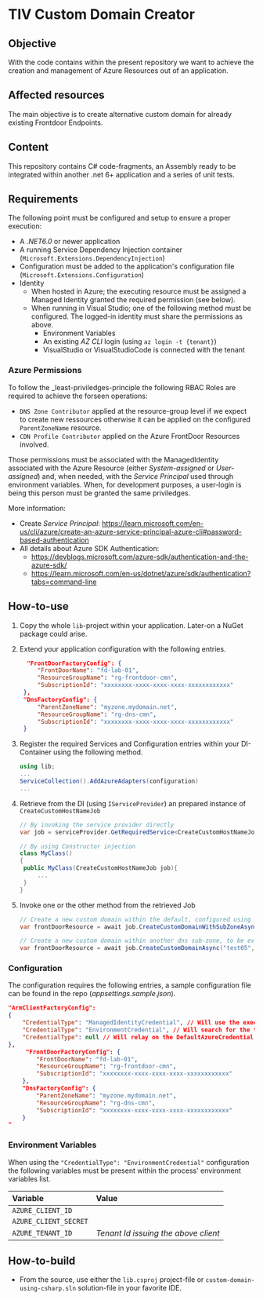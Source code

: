 # TIV Custom Domain Creator

## Objective

With the code contains within the present repository we want to achieve the creation and management of Azure Resources out of an application.

## Affected resources

The main objective is to create alternative custom domain for already existing Frontdoor Endpoints.

## Content

This repository contains C# code-fragments, an Assembly ready to be integrated within another .net 6+ application and a series of unit tests.

## Requirements

The following point must be configured and setup to ensure a proper execution:

- A _.NET6.0_ or newer application
- A running Service Dependency Injection container (`Microsoft.Extensions.DependencyInjection`)
- Configuration must be added to the application's configuration file (`Microsoft.Extensions.Configuration`)
- Identity
  - When hosted in Azure; the executing resource must be assigned a Managed Identity granted the required permission (see below).
  - When running in Visual Studio; one of the following method must be configured. The logged-in identity must share the permissions as above.
    - Environment Variables
    - An existing _AZ CLI_ login (using `az login -t {tenant}`)
    - VisualStudio or VisualStudioCode is connected with the tenant

### Azure Permissions

To follow the _least-priviledges-principle the following RBAC Roles are required to achieve the forseen operations:

- `DNS Zone Contributor` applied at the resource-group level if we expect to create new ressources otherwise it can be applied on the configured `ParentZoneName` resource.
- `CDN Profile Contributor` applied on the Azure FrontDoor Resources involved.

Those permissions must be associated with the ManagedIdentity associated with the Azure Resource (either _System-assigned_ or _User-assigned_) and, when needed, with the _Service Principal_ used through environment variables. When, for development purposes, a user-login is being this person must be granted the same priviledges.

More information:

- Create _Service Principal_: <https://learn.microsoft.com/en-us/cli/azure/create-an-azure-service-principal-azure-cli#password-based-authentication>
- All details about Azure SDK Authentication:
  - <https://devblogs.microsoft.com/azure-sdk/authentication-and-the-azure-sdk/>
  - <https://learn.microsoft.com/en-us/dotnet/azure/sdk/authentication?tabs=command-line>

## How-to-use

1. Copy the whole `lib`-project within your application. Later-on a NuGet package could arise.
1. Extend your application configuration with the following entries.

   ```json
     "FrontDoorFactoryConfig": {
        "FrontDoorName": "fd-lab-01",
        "ResourceGroupName": "rg-frontdoor-cmn",
        "SubscriptionId": "xxxxxxxx-xxxx-xxxx-xxxx-xxxxxxxxxxxx"
    },
    "DnsFactoryConfig": {
        "ParentZoneName": "myzone.mydomain.net",
        "ResourceGroupName": "rg-dns-cmn",
        "SubscriptionId": "xxxxxxxx-xxxx-xxxx-xxxx-xxxxxxxxxxxx"
    }
   ```

1. Register the required Services and Configuration entries within your DI-Container using the following method.

    ```csharp
    using lib;
    ...
    ServiceCollection().AddAzureAdapters(configuration)
    ...
    ```

1. Retrieve from the DI (using `IServiceProvider`) an prepared instance of `CreateCustomHostNameJob`

   ```csharp
   // By invoking the service provider directly
   var job = serviceProvider.GetRequiredService<CreateCustomHostNameJob>();

   // By using Constructor injection
   class MyClass()
   {
    public MyClass(CreateCustomHostNameJob job){
        ...
    }
   }
   ```

1. Invoke one or the other method from the retrieved Job

   ```csharp
   // Create a new custom domain within the default, configured using ParentZoneName, dns-zone
   var frontDoorResource = await job.CreateCustomDomainWithSubZoneAsync("test04", "appzone", "statapp2").ConfigureAwait(false);

   // Create a new custom domain within another dns sub-zone, to be eventually created, within the configured ParentZoneName.
   var frontDoorResource = await job.CreateCustomDomainAsync("test05", "statapp2").ConfigureAwait(false);

   ```

### Configuration

The configuration requires the following entries, a sample configuration file can be found in the repo (_appsettings.sample.json_).

```json
"ArmClientFactoryConfig":
{
    "CredentialType": "ManagedIdentityCredential", // Will use the execution-context associated Managed Identity. Designed for execution in Azure Resources (AppServices, Container...)
    "CredentialType": "EnvironmentCredential", // Will search for the three environment variables below within the process' environment variables. Aimed for execution outside Azure native resources.
    "CredentialType": null // Will relay on the DefaultAzureCredential class cascaiding through all the support methods. Aimed for developing scenarios.
},
     "FrontDoorFactoryConfig": {
        "FrontDoorName": "fd-lab-01",
        "ResourceGroupName": "rg-frontdoor-cmn",
        "SubscriptionId": "xxxxxxxx-xxxx-xxxx-xxxx-xxxxxxxxxxxx"
    },
    "DnsFactoryConfig": {
        "ParentZoneName": "myzone.mydomain.net",
        "ResourceGroupName": "rg-dns-cmn",
        "SubscriptionId": "xxxxxxxx-xxxx-xxxx-xxxx-xxxxxxxxxxxx"
    }
"
```

### Environment Variables

When using the `"CredentialType": "EnvironmentCredential"` configuration the following variables must be present within the process' environment variables list.

|Variable|Value|
|:-|:-|
|`AZURE_CLIENT_ID`||
|`AZURE_CLIENT_SECRET`||
|`AZURE_TENANT_ID`|_Tenant Id issuing the above client_|

## How-to-build

- From the source, use either the `lib.csproj` project-file or `custom-domain-using-csharp.sln` solution-file in your favorite IDE.
